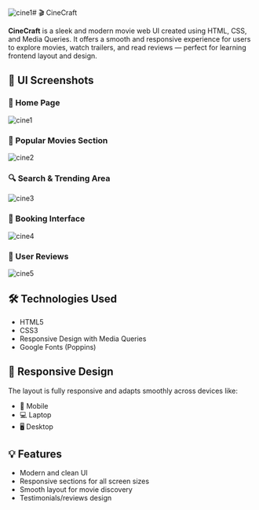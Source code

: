 ![cine1](https://github.com/user-attachments/assets/9ce878d5-a293-49c6-9f5e-b1220ebf5e2d)# 🎬 CineCraft

**CineCraft** is a sleek and modern movie web UI created using HTML, CSS, and Media Queries. It offers a smooth and responsive experience for users to explore movies, watch trailers, and read reviews — perfect for learning frontend layout and design.

## 📸 UI Screenshots

### 🎥 Home Page
![cine1](https://github.com/user-attachments/assets/f69d31ea-09a7-4928-afb4-6dd5a2f226d9)


### 🍿 Popular Movies Section
![cine2](https://github.com/user-attachments/assets/9220ec89-cd06-458f-8ccd-fc0435dcf046)


### 🔍 Search & Trending Area
![cine3](https://github.com/user-attachments/assets/61970b38-6ce2-40ca-b317-91e1cd81e40a)


### 🎫 Booking Interface
![cine4](https://github.com/user-attachments/assets/6590e754-690f-42cb-b842-88f417da73be)


### 🌟 User Reviews
![cine5](https://github.com/user-attachments/assets/88385300-1fc6-4b96-83e3-dec6b726945b)


## 🛠️ Technologies Used

- HTML5
- CSS3
- Responsive Design with Media Queries
- Google Fonts (Poppins)

## 📱 Responsive Design

The layout is fully responsive and adapts smoothly across devices like:

- 📱 Mobile
- 💻 Laptop
- 🖥️ Desktop

## 💡 Features

- Modern and clean UI
- Responsive sections for all screen sizes
- Smooth layout for movie discovery
- Testimonials/reviews design
